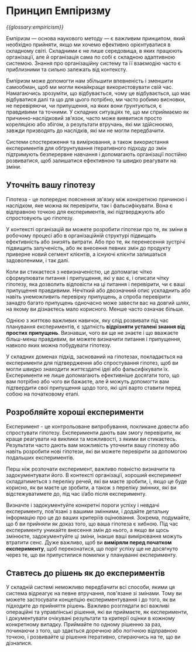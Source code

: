 # Принцип Емпіризму

_{{glossary:empiricism}}_

Емпіризм — основа наукового методу — є важливим принципом, який необхідно прийняти, якщо ми хочемо ефективно орієнтуватися в складному світі. Складними є не лише середовища, в яких працюють організації, але й організація сама по собі є складною адаптивною системою. Знання про організаційну систему та її взаємодію часто є приблизними та сильно залежать від контексту.

Емпіризм може допомогти нам збільшити впевненість і зменшити самообман, щоб ми могли якнайкраще використовувати свій час. Намагаючись зрозуміти, що відбувається, чому це відбувається, що має відбуватися далі та що для цього потрібно, ми часто робимо висновки, не перевіряючи, чи припущення, на яких вони ґрунтуються, є правдивими та точними. У складних ситуаціях те, що ми сприймаємо як причинно-наслідковий зв'язок, часто може виявитися просто кореляцією або збігом, а результати втручань, які ми здійснюємо, завжди призводять до наслідків, які ми не могли передбачити.

Системи спостереження та вимірювання, а також використання експериментів для обґрунтування ітеративного підходу до змін підтримують безперервне навчання і допомагають організації постійно розвиватися, щоб залишатися ефективною та швидко реагувати на зміни.


## Уточніть вашу гіпотезу

Гіпотеза - це попереднє пояснення зв'язку між конкретною причиною і наслідком, яке можна як перевірити, так і фальсифікувати. Вона є відправною точкою для експериментів, які підтверджують або спростовують цю гіпотезу.

У контексті організацій ви можете розробити гіпотези про те, як зміни в робочому процесі або в організаційній структурі підвищать ефективність або знизять витрати. Або про те, як перенесення зустрічі підвищить залученість, або як внесення певних змін до продукту приверне новий сегмент клієнтів, а існуючі клієнти залишаться задоволеними, і так далі.

Коли ви стикаєтеся з невизначеністю, це допомагає чітко сформулювати питання і припущення, які у вас є, і описати чітку гіпотезу, яка дозволить відповісти на ці питання і перевірити, чи є ваші припущення правдивими. Нечіткий або двозначний опис ускладнить або навіть унеможливить перевірку припущень, а спроба перевірити занадто багато припущень одночасно може завести вас на довгий шлях, на якому ви дізнаєтесь мало корисного. Менше часто означає більше.

Однією з життєво важливих навичок, яку слід розвивати під час планування експериментів, є здатність **відрізняти усталені знання від простих припущень**. Визнавши, чого ви ще не знаєте і що вважаєте більш-менш правдивим, ви можете визначити питання і припущення, навколо яких можна побудувати гіпотезу.

У складних доменах підхід, заснований на гіпотезах, покладається на експерименти для підтвердження або спростування гіпотез, щоб ви могли швидко знаходити життєздатні ідеї або фальсифікувати їх. Експерименти не лише допомагають ефективніше досягати того, що вам потрібно або чого ви бажаєте, але й можуть допомогти вам підтвердити свої припущення щодо того, які цілі варто ставити перед собою на початковому етапі.


## Розробляйте хороші експерименти

Експеримент - це контрольоване випробування, покликане довести або спростувати гіпотезу. Експерименти дають вам змогу перевірити, як краще реагувати на виклики та можливості, з якими ви стикаєтесь. Результати часто дають вам можливість уточнити вашу гіпотезу або навіть розробити нові гіпотези, які ви можете перевірити за допомогою подальших експериментів.

Перш ніж розпочати експеримент, важливо повністю визначити та задокументувати його. В контексті організації, хороший експеримент складатиметься з переліку речей, які ви маєте зробити, і, якщо це буде корисно, як ви маєте це зробити, а також з переліку змінних, які ви відстежуватимете до, під час і/або після експерименту.

Визначте і задокументуйте конкретні пороги успіху і невдачі експерименту, пов'язані з вашими змінними, і додайте детальну інформацію про це до ваших критеріїв оцінювання. Зокрема, подумайте, що б ви прийняли як доказ того, що ваша гіпотеза є хибною. Під час експерименту уникайте внесення змін до нього, а якщо ви щось змінюєте, задокументуйте ці зміни, інакше ваші вимірювання можуть втратити сенс. Дуже важливо, щоб ви **виміряли перед початком експерименту**, щоб переконатися, що поріг успіху ще не досягнуто через те, що ви припустилися помилки у плануванні експерименту.

## Ставтесь до рішень як до експериментів

У складній системі неможливо передбачити всі способи, якими ця система відреагує на певне втручання, пов'язане зі змінами. Тому ви можете застосувати концепцію експериментування і до того, як ви підходите до прийняття рішень. Важливо розглядати всі важливі операційні та управлінські рішення, які ви приймаєте, як експерименти, і документувати очікувані результати та критерії оцінки в кожному конкретному випадку. Приймайте по одному рішенню за раз, починаючи з того, що здається доречною або логічною відправною точкою, і розвивайте ці рішення ітеративно, спираючись на те, що ви дізналися.

